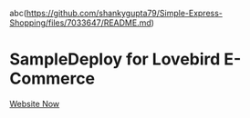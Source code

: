 abc(https://github.com/shankygupta79/Simple-Express-Shopping/files/7033647/README.md)
# SampleDeploy for Lovebird E-Commerce
[Website Now](https://www.lovebirdlingerie.com)
